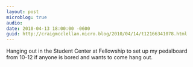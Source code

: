 ```yaml
---
layout: post
microblog: true
audio: 
date: 2010-04-13 18:00:00 -0600
guid: http://craigmcclellan.micro.blog/2010/04/14/t12166341078.html
---
```

Hanging out in the Student Center at Fellowship to set up my pedalboard from 10-12 if anyone is bored and wants to come hang out.
